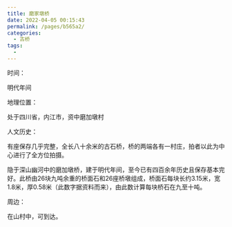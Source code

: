 ```yaml
---
title: 磨家墩桥
date: 2022-04-05 00:15:43
permalink: /pages/b565a2/
categories:
  - 古桥
tags:
  - 
---
```

时间：

明代年间

地理位置：

处于四川省，内江市，资中磨加墩村

人文历史：

有座保存几乎完整，全长八十余米的古石桥，桥的两端各有一村庄，拍者以此为中心进行了全方位拍摄。

隐于深山幽河中的磨加墩桥，建于明代年间，至今已有四百余年历史且保存基本完好。此桥由26块九吨余重的桥面石和26座桥墩组成，桥面石每块长约3.15米，宽1.8米，厚0.58米（此数字据资料而来），由此数计算每块桥石在九至十吨。

周边：

在山村中，可到达。
